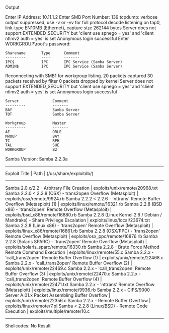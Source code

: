 Output

Enter IP Address: 10.11.1.2
Enter SMB Port Number: 139
tcpdump: verbose output suppressed, use -v or -vv for full protocol decode
listening on tap0, link-type EN10MB (Ethernet), capture size 262144 bytes
Server does not support EXTENDED_SECURITY  but 'client use spnego = yes' and 'client ntlmv2 auth = yes' is set
Anonymous login successful
Enter WORKGROUP\root's password: 

	Sharename       Type      Comment
	---------       ----      -------
	IPC$            IPC       IPC Service (Samba Server)
	ADMIN$          IPC       IPC Service (Samba Server)
Reconnecting with SMB1 for workgroup listing.
20 packets captured
30 packets received by filter
0 packets dropped by kernel
Server does not support EXTENDED_SECURITY  but 'client use spnego = yes' and 'client ntlmv2 auth = yes' is set
Anonymous login successful

	Server               Comment
	---------            -------
	BAY                  Samba Server
	TOT                  Samba Server

	Workgroup            Master
	---------            -------
	AE                   ORLE
	MROUP                BAY
	TC                   RPH
	TAL                  SUE
	WORKGROUP            B2
Samba Version: Samba 2.2.3a
------------------------------------------------------------------------------------------------------------- ----------------------------------------
 Exploit Title                                                                                               |  Path
                                                                                                             | (/usr/share/exploitdb/)
------------------------------------------------------------------------------------------------------------- ----------------------------------------
Samba 2.0.x/2.2 - Arbitrary File Creation                                                                    | exploits/unix/remote/20968.txt
Samba 2.2.0 < 2.2.8 (OSX) - trans2open Overflow (Metasploit)                                                 | exploits/osx/remote/9924.rb
Samba 2.2.2 < 2.2.6 - 'nttrans' Remote Buffer Overflow (Metasploit) (1)                                      | exploits/linux/remote/16321.rb
Samba 2.2.8 (BSD x86) - 'trans2open' Remote Overflow (Metasploit)                                            | exploits/bsd_x86/remote/16880.rb
Samba 2.2.8 (Linux Kernel 2.6 / Debian / Mandrake) - Share Privilege Escalation                              | exploits/linux/local/23674.txt
Samba 2.2.8 (Linux x86) - 'trans2open' Remote Overflow (Metasploit)                                          | exploits/linux_x86/remote/16861.rb
Samba 2.2.8 (OSX/PPC) - 'trans2open' Remote Overflow (Metasploit)                                            | exploits/osx_ppc/remote/16876.rb
Samba 2.2.8 (Solaris SPARC) - 'trans2open' Remote Overflow (Metasploit)                                      | exploits/solaris_sparc/remote/16330.rb
Samba 2.2.8 - Brute Force Method Remote Command Execution                                                    | exploits/linux/remote/55.c
Samba 2.2.x - 'call_trans2open' Remote Buffer Overflow (1)                                                   | exploits/unix/remote/22468.c
Samba 2.2.x - 'call_trans2open' Remote Buffer Overflow (2)                                                   | exploits/unix/remote/22469.c
Samba 2.2.x - 'call_trans2open' Remote Buffer Overflow (3)                                                   | exploits/unix/remote/22470.c
Samba 2.2.x - 'call_trans2open' Remote Buffer Overflow (4)                                                   | exploits/unix/remote/22471.txt
Samba 2.2.x - 'nttrans' Remote Overflow (Metasploit)                                                         | exploits/linux/remote/9936.rb
Samba 2.2.x - CIFS/9000 Server A.01.x Packet Assembling Buffer Overflow                                      | exploits/unix/remote/22356.c
Samba 2.2.x - Remote Buffer Overflow                                                                         | exploits/linux/remote/7.pl
Samba < 2.2.8 (Linux/BSD) - Remote Code Execution                                                            | exploits/multiple/remote/10.c
------------------------------------------------------------------------------------------------------------- ----------------------------------------
Shellcodes: No Result
